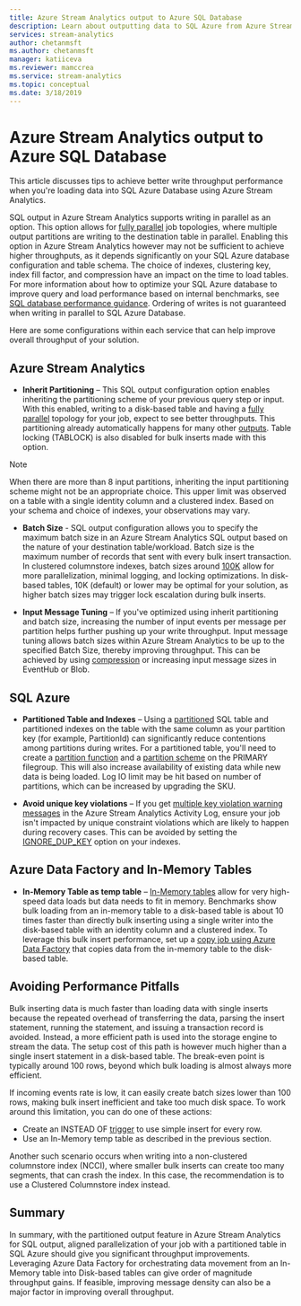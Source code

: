 ```yaml
---
title: Azure Stream Analytics output to Azure SQL Database
description: Learn about outputting data to SQL Azure from Azure Stream Analytics and achieve higher write throughput rates.
services: stream-analytics
author: chetanmsft
ms.author: chetanmsft
manager: katiiceva
ms.reviewer: mamccrea
ms.service: stream-analytics
ms.topic: conceptual
ms.date: 3/18/2019
---
```

# Azure Stream Analytics output to Azure SQL Database

This article discusses tips to achieve better write throughput performance when you're loading data into SQL Azure Database using Azure Stream Analytics.

SQL output in Azure Stream Analytics supports writing in parallel as an option. This option allows for [fully parallel](https://docs.microsoft.com/azure/stream-analytics/stream-analytics-parallelization#embarrassingly-parallel-jobs) job topologies, where multiple output partitions are writing to the destination table in parallel. Enabling this option in Azure Stream Analytics however may not be sufficient to achieve higher throughputs, as it depends significantly on your SQL Azure database configuration and table schema. The choice of indexes, clustering key, index fill factor, and compression have an impact on the time to load tables. For more information about how to optimize your SQL Azure database to improve query and load performance based on internal benchmarks, see [SQL database performance guidance](https://docs.microsoft.com/azure/sql-database/sql-database-performance-guidance). Ordering of writes is not guaranteed when writing in parallel to SQL Azure Database.

Here are some configurations within each service that can help improve overall throughput of your solution.

## Azure Stream Analytics

- **Inherit Partitioning** – This SQL output configuration option enables inheriting the partitioning scheme of your previous query step or input. With this enabled, writing to a disk-based table and having a [fully parallel](https://docs.microsoft.com/azure/stream-analytics/stream-analytics-parallelization#embarrassingly-parallel-jobs) topology for your job, expect to see better throughputs. This partitioning already automatically happens for many other [outputs](https://docs.microsoft.com/azure/stream-analytics/stream-analytics-parallelization#partitions-in-sources-and-sinks). Table locking (TABLOCK) is also disabled for bulk inserts made with this option.

> [!NOTE] 
> When there are more than 8 input partitions, inheriting the input partitioning scheme might not be an appropriate choice. This upper limit was observed on a table with a single identity column and a clustered index. Based on your schema and choice of indexes, your observations may vary.

- **Batch Size** - SQL output configuration allows you to specify the maximum batch size in an Azure Stream Analytics SQL output based on the nature of your destination table/workload. Batch size is the maximum number of records that sent with every bulk insert transaction. In clustered columnstore indexes, batch sizes around [100K](https://docs.microsoft.com/sql/relational-databases/indexes/columnstore-indexes-data-loading-guidance) allow for more parallelization, minimal logging, and locking optimizations. In disk-based tables, 10K (default) or lower may be optimal for your solution, as higher batch sizes may trigger lock escalation during bulk inserts.

- **Input Message Tuning** – If you've optimized using inherit partitioning and batch size, increasing the number of input events per message per partition helps further pushing up your write throughput. Input message tuning allows batch sizes within Azure Stream Analytics to be up to the specified Batch Size, thereby improving throughput. This can be achieved by using [compression](https://docs.microsoft.com/azure/stream-analytics/stream-analytics-define-inputs) or increasing input message sizes in EventHub or Blob.

## SQL Azure

- **Partitioned Table and Indexes** – Using a [partitioned](https://docs.microsoft.com/sql/relational-databases/partitions/partitioned-tables-and-indexes?view=sql-server-2017) SQL table and partitioned indexes on the table with the same column as your partition key (for example, PartitionId) can significantly reduce contentions among partitions during writes. For a partitioned table, you'll need to create a [partition function](https://docs.microsoft.com/sql/t-sql/statements/create-partition-function-transact-sql?view=sql-server-2017) and a [partition scheme](https://docs.microsoft.com/sql/t-sql/statements/create-partition-scheme-transact-sql?view=sql-server-2017) on the PRIMARY filegroup. This will also increase availability of existing data while new data is being loaded. Log IO limit may be hit based on number of partitions, which can be increased by upgrading the SKU.

- **Avoid unique key violations** – If you get [multiple key violation warning messages](https://docs.microsoft.com/azure/stream-analytics/stream-analytics-common-troubleshooting-issues#handle-duplicate-records-in-azure-sql-database-output) in the Azure Stream Analytics Activity Log, ensure your job isn't impacted by unique constraint violations which are likely to happen during recovery cases. This can be avoided by setting the [IGNORE\_DUP\_KEY](https://docs.microsoft.com/azure/stream-analytics/stream-analytics-common-troubleshooting-issues#handle-duplicate-records-in-azure-sql-database-output) option on your indexes.

## Azure Data Factory and In-Memory Tables

- **In-Memory Table as temp table** – [In-Memory tables](https://docs.microsoft.com/sql/relational-databases/in-memory-oltp/in-memory-oltp-in-memory-optimization) allow for very high-speed data loads but data needs to fit in memory. Benchmarks show bulk loading from an in-memory table to a disk-based table is about 10 times faster than directly bulk inserting using a single writer into the disk-based table with an identity column and a clustered index. To leverage this bulk insert performance, set up a [copy job using Azure Data Factory](https://docs.microsoft.com/azure/data-factory/connector-azure-sql-database) that copies data from the in-memory table to the disk-based table.

## Avoiding Performance Pitfalls
Bulk inserting data is much faster than loading data with single inserts because the repeated overhead of transferring the data, parsing the insert statement, running the statement, and issuing a transaction record is avoided. Instead, a more efficient path is used into the storage engine to stream the data. The setup cost of this path is however much higher than a single insert statement in a disk-based table. The break-even point is typically around 100 rows, beyond which bulk loading is almost always more efficient. 

If incoming events rate is low, it can easily create batch sizes lower than 100 rows, making bulk insert inefficient and take too much disk space. To work around this limitation, you can do one of these actions: 
* Create an INSTEAD OF [trigger](https://docs.microsoft.com/en-us/sql/t-sql/statements/create-trigger-transact-sql) to use simple insert for every row.
* Use an In-Memory temp table as described in the previous section.

Another such scenario occurs when writing into a non-clustered columnstore index (NCCI), where smaller bulk inserts can create too many segments, that can crash the index. In this case, the recommendation is to use a Clustered Columnstore index instead.

## Summary

In summary, with the partitioned output feature in Azure Stream Analytics for SQL output, aligned parallelization of your job with a partitioned table in SQL Azure should give you significant throughput improvements. Leveraging Azure Data Factory for orchestrating data movement from an In-Memory table into Disk-based tables can give order of magnitude throughput gains. If feasible, improving message density can also be a major factor in improving overall throughput.
